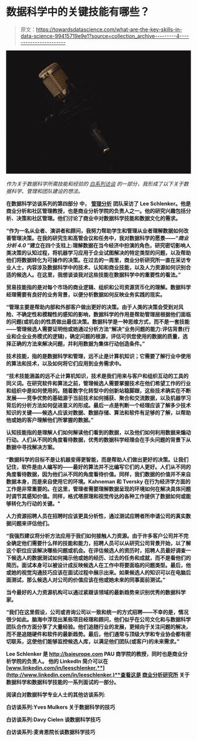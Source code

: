 # 数据科学中的关键技能有哪些？

> 原文：<https://towardsdatascience.com/what-are-the-key-skills-in-data-science-99415719e9e1?source=collection_archive---------4----------------------->

![](img/14f5bcab9263554ad6c5544b7ecf79d5.png)

*作为关于数据科学所需技能和经验的* [*白系列访谈*](https://www.linkedin.com/groups/13536539) *的一部分，我形成了以下关于数据科学、管理和团队建设的想法。*

**在数据科学访谈系列的第四部分** **中，** [**管理分析**](https://www.linkedin.com/groups/13536539) **团队采访了 Lee Schlenker。他是商业分析和社区管理教授，也是商业分析学院**[](http://www.baieurope.com/)****的负责人之一。他的研究兴趣包括分析、决策和社区管理。他们讨论了商业中对数据科学技能和数据文化的需求。****

**“作为一名从业者、演讲者和顾问，我努力帮助学生和管理从业者理解数据如何改善管理决策。在我的研究生和高管会议和任务中，我对数据科学的愿景——“*商业分析 4.0* ”建立在四个支柱上:理解数据在当今经济中扮演的角色，研究密切影响人类决策的认知过程，将机器学习应用于企业试图解决的特定类型的问题，以及帮助他们将数据转化为可操作的决策。在过去的一周里，商业分析研究所一直在采访专业人士，内容涉及数据科学中的技术、认知和商业技能，以及人力资源如何识别合适的候选人。在这里，我想谈谈我对这些技能在数据科学中的重要性的看法。”**

**贸易技能指的是对每个市场的商业逻辑、组织和公司资源货币化的理解。数据科学经理需要有良好的业务背景，以便分析数据如何反映业务实践的现实。**

**“管理主要是帮助内部和外部客户做出更好的决策。由于人类的决策会受到对风险、不确定性和模糊性的感知的影响，数据科学的作用是帮助管理层根据他们面临的问题(或机会)的性质做出最佳决策。数据科学是一种思维方式，而不是一套技能——管理候选人需要证明他或她通过分析方法“解决”业务问题的能力:评估背景(行业和企业业务模式的逻辑)，确定问题的根源，评估可供您使用的数据的质量，选择正确的方法来解决问题，并利用数据为集体行动创造条件。”**

****技术技能，指的是数据科学和管理，远不止是计算机知识；它需要了解行业中使用的算法和技术，以及如何将它们应用到业务需求中。****

**“技术技能涵盖的远不止计算机知识，技术是我们用来与客户和组织互动的工具的同义词。在研究软件和算法之前，管理候选人需要掌握技术在他们希望工作的行业和组织中是如何使用的。随着数字化转型中的创新站稳脚跟，这些技术确实在不断发展——竞争优势的基础源于当前技术如何捕获、聚合和交流数据，以及机器学习背后的分析方法如何促进意义的形成。最后一点是判断一个经理应该了解多少技术知识的关键——候选人应该对数据、数据存储、算法和软件有足够的了解，以帮助他或她的客户理解他们所掌握的数据。”**

****认知技能指的是理解人们如何解读他们看到的数据，以及他们如何利用数据来煽动行动。人们从不同的角度看待数据，优秀的数据科学经理会在手头问题的背景下从数据中寻找解决方案。****

**“数据科学的目标不是让机器变得更智能，而是帮助人们做出更好的决策。让我们记住，软件是由人编写的——最好的算法并不比编写它们的人更好。人们从不同的角度看待数据，因为他们从不同的角度看待价值。同样，我们数据的价值并不来自数据本身，而是来自使用它的环境。Kahneman 和 Tversky 在行为经济学方面的工作是非常重要的。在这里，管理者需要理解数据呈现的环境如何在解决具体问题时调节其感知价值。同样，格式塔原理和视觉传达的各种工作提供了数据如何或能够转化为行动的关键。"**

**人力资源招聘人员在招聘时应该更具分析性，通过测试应聘者所申请公司的真实数据问题来评估他们。**

**“我强烈建议将分析方法应用于我们如何接触人力资源。由于许多客户公司并不完全确定他们需要什么样的技能和能力，招聘人员可以从研究公司背景开始，以了解这个职位应该解决哪些问题或机会。在评估候选人的资历时，招聘人员最好调查一下候选人的数据测试如何揭示他或她的经历、过去的任务和成就，而不是看他们的简历。面试本身可以被设计成反映候选人在工作中将要面临的问题类型。最后，他或她的视觉沟通技巧应该在面试过程中展示出来。如果候选人的知识可以在电脑后面测试，那么候选人对公司的价值应该在他或她未来的同事面前测试。”**

****当今最好的人力资源机构可以通过紧跟该领域的最新趋势来识别优秀的数据科学家。****

**“我们在这里假设，公司或咨询公司以一致和统一的方式招聘——不幸的是，情况很少如此。脑海中浮现出某些项目经理和顾问，他们似乎在公司文化和与数据科学团队合作方面分享了大量经验。他们追随行业的发展，更倾向于关注问题的解决，而不是追随硬件和软件的最新趋势。最后，他们通常与顶级大学和专业协会都有密切联系，这使他们能够监控候选人库，以满足他们团队(或客户)的未来需求。”**

**Lee Schlenker 是 http://baieurope.com PAU 商学院的教授，同时也是商业分析学院的负责人。 **他的 LinkedIn 简介可以在**[**www.linkedin.com/in/leeschlenker.**](http://www.linkedin.com/in/leeschlenker.)**查看这是** [**商业分析研究所**](http://www.baieurope.com/) **关于数据科学和数据科学技能的一系列面试的一部分。****

****阅读白对数据科学专业人士的其他访谈系列:****

****白访谈系列:Yves Mulkers 关于数据科学的技巧**** 

****白访谈系列:Davy Cielen 谈数据科学技巧**** 

****白访谈系列:麦肯恩院长谈数据科学技巧****
